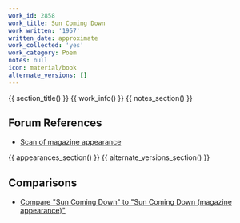 ```yaml
---
work_id: 2858
work_title: Sun Coming Down
work_written: '1957'
written_date: approximate
work_collected: 'yes'
work_category: Poem
notes: null
icon: material/book
alternate_versions: []
---
```


{{ section_title() }}
{{ work_info() }}
{{ notes_section() }}
## Forum References
- [Scan of magazine appearance](https://bukowskiforum.com/threads/sun-coming-down.7037/)

{{ appearances_section() }}
{{ alternate_versions_section() }}
## Comparisons
- [Compare "Sun Coming Down" to "Sun Coming Down (magazine appearance)"](https://bukowskiforum.com/threads/sun-coming-down.7033/#post-159933)